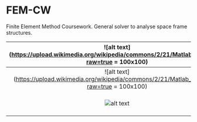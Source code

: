 # FEM-CW
Finite Element Method Coursework. General solver to analyse space frame structures.

|  ![alt text](https://upload.wikimedia.org/wikipedia/commons/2/21/Matlab_Logo.png?raw=true = 100x100) |  ![alt text](https://upload.wikimedia.org/wikipedia/commons/2/21/Matlab_Logo.png?raw=true = 100x100) |
:---:|:---:
![alt text](https://upload.wikimedia.org/wikipedia/commons/2/21/Matlab_Logo.png?raw=true = 100x100) | ![alt text](https://upload.wikimedia.org/wikipedia/commons/2/21/Matlab_Logo.png?raw=true = 100x100)
![alt text](https://upload.wikimedia.org/wikipedia/commons/2/21/Matlab_Logo.png?raw=true) | ![alt text](https://upload.wikimedia.org/wikipedia/commons/2/21/Matlab_Logo.png?raw=true = 100x100)
